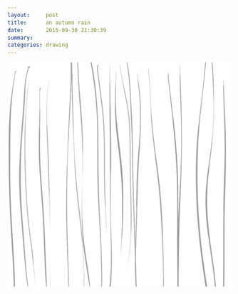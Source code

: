 ```yaml
---
layout:     post
title:      an autumn rain
date:       2015-09-30 21:30:39
summary:    
categories: drawing
---
```

![an autumn rain](/images/_diary/an-autumn-rain.png "lustful")

